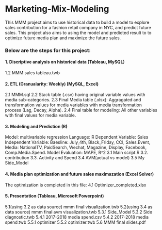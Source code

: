 # Marketing-Mix-Modeling
This MMM project aims to use historical data to build a model to explore sales contribution for a fashion retail company in NYC, and predict future sales. This project also aims to using the model and predicted result to to optimize future media plan and maximize the future sales.
### Below are the steps for this project:

#### 1. Discriptive analysis on historical data (Tableau, MySQL)
1.2 MMM sales tableau.twb
#### 2. ETL (Granualarity: Weekly) (MySQL, Excel)
2.1 MMM.sql
2.2 Stack table (.csv) having original variable values with media sub-categories.
2.3 Final Media table (.xlsx): Aggragated and transformation values for media variables with media transformation process (Lag, Decay, Alpha).
2.4 Final table for modeling: All other variables with final values for media variable.

#### 3. Modeling and Prediction (R)
Model: multivariable regression
Language: R
Dependent Variable: Sales
Independent Variable: 
    Baesline: July_4th, Black_Friday, CCI, Sales.Event, 
    Media: NationalTV, PaidSearch, Wechat, Magazine, Display, Facebook, Comp.Media.Spend.
Model Evaluation: MAPE, R^2
3.1 Main script.R
3.2. contribution
3.3. Activity and Spend
3.4 AVM(actual vs model)
3.5 My Side_Model

#### 4. Media plan optimization and future sales maximazation (Excel Solver)
The optimization is completed in this file:
4.1 Optimizer_completed.xlsx

#### 5. Presentation (Tableau, Microsoft Powerpoint)

5.1(using 3.2 as data source) mmm final visualization.twb
5.2(using 3.4 as data source) mmm final avm visualization.twb
5.3.1 Side_Model
5.3.2 Side diagnostic.twb
5.4.1 2017-2018 media spend.csv
5.4.2 2017-2018 media spend.twb
5.5.1 optimizer
5.5.2 optimizer.twb
5.6 MMM final slides.pdf

